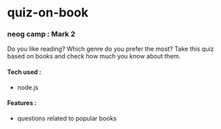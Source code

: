 # quiz-on-book
###  neog camp : Mark 2
Do you like reading? Which genre do you prefer the most? Take this quiz based on books and check how much you know about them.

#### Tech used : 
* node.js

#### Features : 
* questions related to popular books
